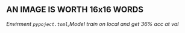 ## AN IMAGE IS WORTH 16x16 WORDS
*Envirment `pypoject.toml`,Model train on local and get 36% acc at val*